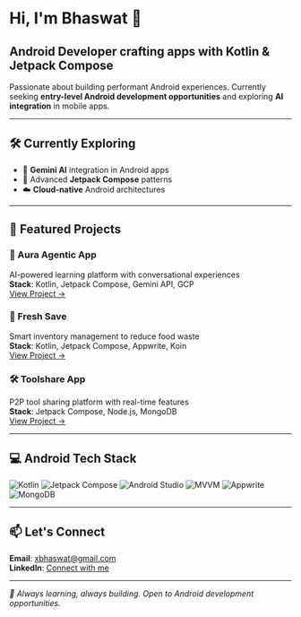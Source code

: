 # Hi, I'm Bhaswat 👋
## Android Developer crafting apps with Kotlin & Jetpack Compose

Passionate about building performant Android experiences. Currently seeking **entry-level Android development opportunities** and exploring **AI integration** in mobile apps.

---

## 🛠️ Currently Exploring
- 🤖 **Gemini AI** integration in Android apps
- 📱 Advanced **Jetpack Compose** patterns  
- ☁️ **Cloud-native** Android architectures

---

## 🎯 Featured Projects

### 🚀 Aura Agentic App
AI-powered learning platform with conversational experiences  
**Stack**: Kotlin, Jetpack Compose, Gemini API, GCP  
[View Project →](https://github.com/THORzero9/aura-agentic-app)

### 🍏 Fresh Save
Smart inventory management to reduce food waste  
**Stack**: Kotlin, Jetpack Compose, Appwrite, Koin  
[View Project →](https://github.com/THORzero9/toolshare)

### 🛠️ Toolshare App  
P2P tool sharing platform with real-time features  
**Stack**: Jetpack Compose, Node.js, MongoDB  
[View Project →](https://github.com/THORzero9/Fresh_Save)

---

## 💻 Android Tech Stack

![Kotlin](https://img.shields.io/badge/Kotlin-7F52FF?style=flat&logo=kotlin&logoColor=white)
![Jetpack Compose](https://img.shields.io/badge/Jetpack%20Compose-4285F4?style=flat&logo=jetpackcompose&logoColor=white)
![Android Studio](https://img.shields.io/badge/Android%20Studio-3DDC84?style=flat&logo=androidstudio&logoColor=white)
![MVVM](https://img.shields.io/badge/MVVM-FF6B6B?style=flat&logo=android&logoColor=white)
![Appwrite](https://img.shields.io/badge/Appwrite-FD366E?style=flat&logo=appwrite&logoColor=white)
![MongoDB](https://img.shields.io/badge/MongoDB-47A248?style=flat&logo=mongodb&logoColor=white)

---

## 📫 Let's Connect
**Email**: xbhaswat@gmail.com  
**LinkedIn**: [Connect with me](https://www.linkedin.com/in/bhaswatgogoi/)

---
*🌱 Always learning, always building. Open to Android development opportunities.*
